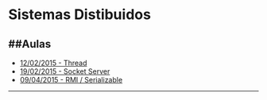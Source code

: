 # Sistemas Distibuidos
##Aulas
---
- [12/02/2015 - Thread](https://github.com/pedrotk/FIAP-4ECA/blob/master/Sistemas-Distribuidos/12-02%20-%20Quadro%20Branco.md)
- [19/02/2015 - Socket Server](https://github.com/pedrotk/FIAP-4ECA/blob/master/Sistemas-Distribuidos/2015-02-19%20-%20Quadro%20Branco.md)
- [09/04/2015 - RMI / Serializable](https://github.com/pedrotk/FIAP-4ECA/blob/master/Sistemas-Distribuidos/2015-04-09%20-%20Resumo%20da%20Aula.md)

---
